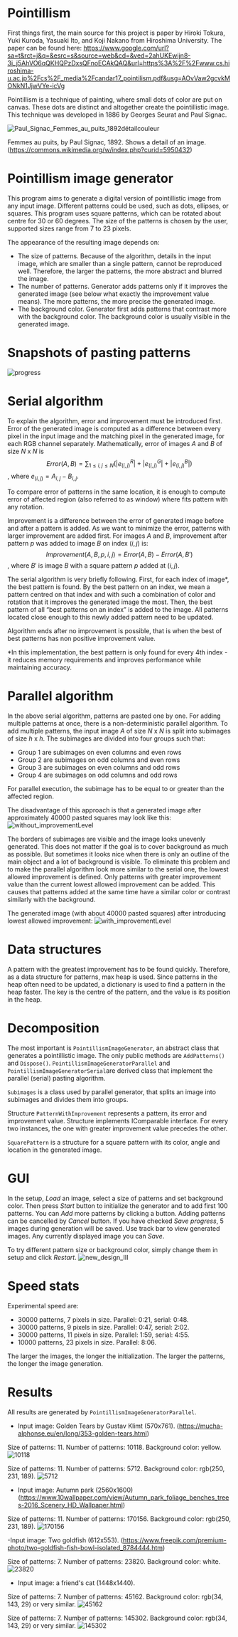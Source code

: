 # Pointillism
First things first, the main source for this project is paper by Hiroki Tokura, Yuki Kuroda, Yasuaki Ito, and Koji Nakano from Hiroshima University. The paper can be found here: https://www.google.com/url?sa=t&rct=j&q=&esrc=s&source=web&cd=&ved=2ahUKEwijn8-3i_j5AhVO6qQKHQPzDxsQFnoECAkQAQ&url=https%3A%2F%2Fwww.cs.hiroshima-u.ac.jp%2Fcs%2F_media%2Fcandar17_pointilism.pdf&usg=AOvVaw2gcvkMONkN1JjwVYe-icVg

Pointillism is a technique of painting, where small dots of color are put on canvas. These dots are distinct and altogether create the pointillistic image. This technique was developed in 1886 by Georges Seurat and Paul Signac.

![Paul_Signac_Femmes_au_puits_1892détailcouleur](https://github.com/T-erez/Pointillism_image_generator/assets/108612296/125eea41-9ec6-40d1-b303-2a67723607c7)

Femmes au puits, by Paul Signac, 1892. Shows a detail of an image. (https://commons.wikimedia.org/w/index.php?curid=5950432)

# Pointillism image generator

This program aims to generate a digital version of pointillistic image from any input image. Different patterns could be used, such as dots, ellipses, or squares. This program uses square patterns, which can be rotated about centre for 30 or 60 degrees. The size of the patterns is chosen by the user, supported sizes range from 7 to 23 pixels. 

The appearance of the resulting image depends on:
- The size of patterns. Because of the algorithm, details in the input image, which are smaller than a single pattern, cannot be reproduced well. Therefore, the larger the patterns, the more abstract and blurred the image.
- The number of patterns. Generator adds patterns only if it improves the generated image (see below what exactly the improvement value means). The more patterns, the more precise the generated image.
- The background color. Generator first adds patterns that contrast more with the background color. The background color is usually visible in the generated image.

# Snapshots of pasting patterns
![progress](https://github.com/T-erez/Pointillism_image_generator/assets/108612296/6d383608-0597-4e65-bad4-ebd7610a4dcd)

# Serial algorithm

To explain the algorithm, error and improvement must be introduced first. Error of the generated image is computed as a difference between every pixel in the input image and the matching pixel in the generated image, for each RGB channel separately. Mathematically, error of images $A$ and $B$ of size $N$ x $N$ is $$Error(A,B) =  \sum_{1 \leq i, j \leq N} \left( |e^R_{(i,j)}| + |e^G_{(i,j)}| + |e^B_{(i,j)}| \right)$$, where $e_{(i,j)} = A_{i,j} - B_{i,j}$.

To compare error of patterns in the same location, it is enough to compute error of affected region (also referred to as window) where fits pattern with any rotation.

Improvement is a difference between the error of generated image before and after a pattern is added. As we want to minimize the error, patterns with larger improvement are added first. For images $A$ and $B$, improvement after pattern $p$ was added to image $B$ on index $(i,j)$ is: $$Improvement(A, B, p, i, j) = Error(A, B) − Error(A, B′) $$, where $B′$ is image $B$ with a square pattern $p$ added at $(i, j)$.

The serial algorithm is very briefly following. First, for each index of image*, the best pattern is found. By the best pattern on an index, we mean a pattern centred on that index and with such a combination of color and rotation that it improves the generated image the most. Then, the best pattern of all “best patterns on an index” is added to the image. All patterns located close enough to this newly added pattern need to be updated.

Algorithm ends after no improvement is possible, that is when the best of best patterns has non positive improvement value.

*In this implementation, the best pattern is only found for every 4th index - it reduces memory requirements and improves performance while maintaining accuracy.

# Parallel algorithm
In the above serial algorithm, patterns are pasted one by one. For adding multiple patterns at once, there is a non-deterministic parallel algorithm. To add multiple patterns, the input
image $A$ of size $N$ x $N$ is split into subimages of size $h$ x $h$. The subimages are divided into four groups such that:
- Group 1 are subimages on even columns and even rows
- Group 2 are subimages on odd columns and even rows
- Group 3 are subimages on even columns and odd rows
- Group 4 are subimages on odd columns and odd rows

For parallel execution, the subimage has to be equal to or greater than the affected region.

The disadvantage of this approach is that a generated image after approximately 40000 pasted squares may look like this:
![without_improvementLevel](https://github.com/T-erez/Pointillism_image_generator/assets/108612296/5227f915-66f4-48bd-9020-0e1c67deed19)

The borders of subimages are visible and the image looks unevenly generated. This does not matter if the goal is to cover background as much as possible. 
But sometimes it looks nice when there is only an outline of the main object and a lot of background is visible.
To eliminate this problem and to make the parallel algorithm look more similar to the serial one, the lowest allowed improvement is defined. Only patterns with greater improvement value than the current lowest allowed improvement can be added. 
This causes that patterns added at the same time have a similar color or contrast similarly with the background.

The generated image (with about 40000 pasted squares) after introducing lowest allowed improvement: 
![with_improvementLevel](https://github.com/T-erez/Pointillism_image_generator/assets/108612296/056b9272-1146-4614-aedd-02973e056b9e)


# Data structures
A pattern with the greatest improvement has to be found quickly. Therefore, as a data structure for patterns, max heap is used. 
Since patterns in the heap often need to be updated, a dictionary is used to find a pattern in the heap faster. The key is the centre of the pattern, and the value is its position in the heap. 

# Decomposition

The most important is ``PointillismImageGenerator``, an abstract class that generates a pointillistic image. The only public methods are ``AddPatterns()`` and ``Dispose()``. ``PointillismImageGeneratorParallel``  and ``PointillismImageGeneratorSerial``are derived class that implement the parallel (serial) pasting algorithm.

``Subimages`` is a class used by parallel generator, that splits an image into subimages and divides them into groups.

Structure ``PatternWithImprovement`` represents a pattern, its error and improvement value. Structure implements IComparable interface. For every two instances, the one with greater improvement value precedes the other.

``SquarePattern`` is a structure for a square pattern with its color, angle and location in the generated image. 


# GUI
In the setup, $Load$ an image, select a size of patterns and set background color. Then press $Start$ button to initialize the generator and to add first 100 patterns. You can $Add$ more patterns by clicking a button. Adding patterns can be cancelled by $Cancel$ button. If you have checked $Save$ $progress$, 5 images during generation will be saved. Use track bar to view generated images. Any currently displayed image you can $Save$.

To try different pattern size or background color, simply change them in setup and click $Restart$. 
![new_design_III](https://github.com/T-erez/Pointillism_image_generator/assets/108612296/a32eac94-1bbb-4539-bae7-cf1e82d6b8e2)


# Speed stats
Experimental speed are:

* 30000 patterns, 7 pixels in size. Parallel: 0:21, serial: 0:48.
* 30000 patterns, 9 pixels in size. Parallel: 0:47, serial: 2:02.
* 30000 patterns, 11 pixels in size. Parallel: 1:59, serial: 4:55.
* 10000 patterns, 23 pixels in size. Parallel: 8:06. 

The larger the images, the longer the initialization. The larger the patterns, the longer the image generation.

# Results

All results are generated by ``PointillismImageGeneratorParallel``.

- Input image: Golden Tears by Gustav Klimt (570x761). (https://mucha-alphonse.eu/en/long/353-golden-tears.html)

Size of patterns: 11. Number of patterns: 10118. Background color: yellow.
![10118](https://github.com/T-erez/Pointillism_image_generator/assets/108612296/2681b564-85c2-48c7-8604-d1413aa778ba)

Size of patterns: 11. Number of patterns: 5712. Background color: rgb(250, 231, 189).
![5712](https://github.com/T-erez/Pointillism_image_generator/assets/108612296/b97b233a-c4b2-4b35-8c4c-76c9a836e0ed)


- Input image: Autumn park (2560x1600) (https://www.10wallpaper.com/view/Autumn_park_foliage_benches_trees-2016_Scenery_HD_Wallpaper.html)

Size of patterns: 11. Number of patterns: 170156. Background color: rgb(250, 231, 189).
![170156](https://github.com/T-erez/Pointillism_image_generator/assets/108612296/87c19a0d-d9b8-47d1-a2e1-60535b5e077c)


-Input image: Two goldfish (612x553). (https://www.freepik.com/premium-photo/two-goldfish-fish-bowl-isolated_8784444.htm) 

Size of patterns: 7. Number of patterns: 23820. Background color: white.
![23820](https://github.com/T-erez/Pointillism_image_generator/assets/108612296/a361c0c9-9134-460f-82ea-7b39f2fb66fc)


- Input image: a friend's cat (1448x1440).

Size of patterns: 7. Number of patterns: 45162. Background color: rgb(34, 143, 29) or very similar.
![45162](https://github.com/T-erez/Pointillism_image_generator/assets/108612296/671b55ea-374c-43cd-bf8a-f31e16800018)

Size of patterns: 7. Number of patterns: 145302. Background color: rgb(34, 143, 29) or very similar.
![145302](https://github.com/T-erez/Pointillism_image_generator/assets/108612296/aacb4c5f-1ff0-474e-a49b-286e57c69f81)


